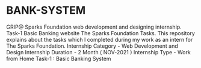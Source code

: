# BANK-SYSTEM
GRIP@ Sparks Foundation web development and designing internship. Task-1 Basic Banking website The Sparks Foundation Tasks. This repository explains about the tasks which I completed during my work as an intern for The Sparks Foundation. Internship Category - Web Development and Design Internship Duration - 2 Month ( NOV-2021 ) Internship Type - Work from Home Task-1 : Basic Banking System
